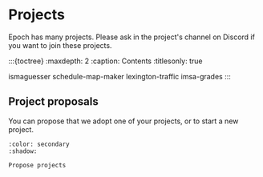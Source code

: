 # Projects

Epoch has many projects. Please ask in the project's channel on Discord if you want to join these projects.

:::{toctree}
:maxdepth: 2
:caption: Contents
:titlesonly: true

ismaguesser
schedule-map-maker
lexington-traffic
imsa-grades
:::

## Project proposals

You can propose that we adopt one of your projects, or to start a new project.

```{button-link} https://docs.google.com/forms/d/e/1FAIpQLSfw4djzGneP3urfUKfDWPJURLZuI5sGWrqrwk2ToMd9r9HVWA/viewform?usp=header
:color: secondary
:shadow:

Propose projects
```

